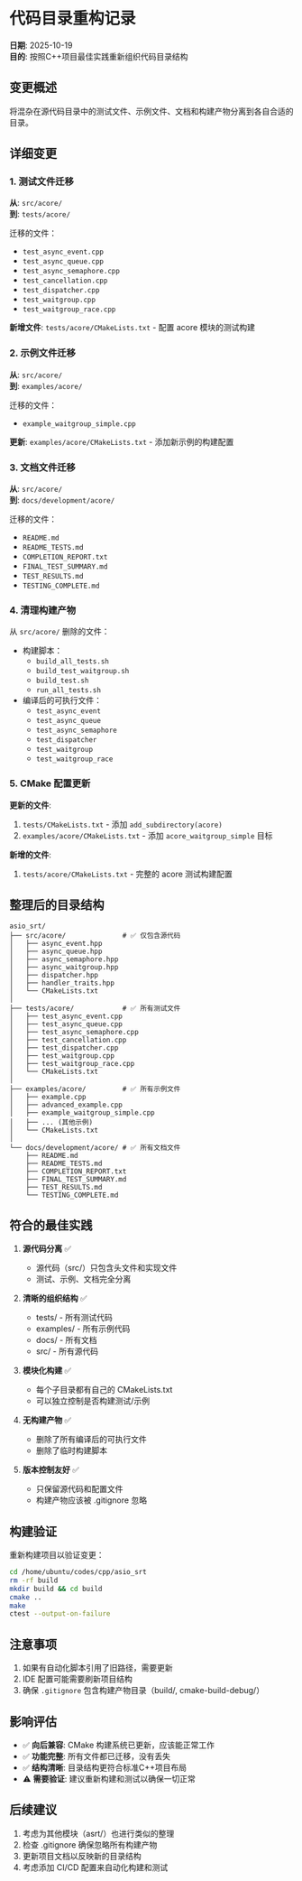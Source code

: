 # 代码目录重构记录

**日期**: 2025-10-19  
**目的**: 按照C++项目最佳实践重新组织代码目录结构

## 变更概述

将混杂在源代码目录中的测试文件、示例文件、文档和构建产物分离到各自合适的目录。

## 详细变更

### 1. 测试文件迁移

**从**: `src/acore/`  
**到**: `tests/acore/`

迁移的文件：
- `test_async_event.cpp`
- `test_async_queue.cpp`
- `test_async_semaphore.cpp`
- `test_cancellation.cpp`
- `test_dispatcher.cpp`
- `test_waitgroup.cpp`
- `test_waitgroup_race.cpp`

**新增文件**: `tests/acore/CMakeLists.txt` - 配置 acore 模块的测试构建

### 2. 示例文件迁移

**从**: `src/acore/`  
**到**: `examples/acore/`

迁移的文件：
- `example_waitgroup_simple.cpp`

**更新**: `examples/acore/CMakeLists.txt` - 添加新示例的构建配置

### 3. 文档文件迁移

**从**: `src/acore/`  
**到**: `docs/development/acore/`

迁移的文件：
- `README.md`
- `README_TESTS.md`
- `COMPLETION_REPORT.txt`
- `FINAL_TEST_SUMMARY.md`
- `TEST_RESULTS.md`
- `TESTING_COMPLETE.md`

### 4. 清理构建产物

从 `src/acore/` 删除的文件：
- 构建脚本：
  - `build_all_tests.sh`
  - `build_test_waitgroup.sh`
  - `build_test.sh`
  - `run_all_tests.sh`
- 编译后的可执行文件：
  - `test_async_event`
  - `test_async_queue`
  - `test_async_semaphore`
  - `test_dispatcher`
  - `test_waitgroup`
  - `test_waitgroup_race`

### 5. CMake 配置更新

**更新的文件**:
1. `tests/CMakeLists.txt` - 添加 `add_subdirectory(acore)`
2. `examples/acore/CMakeLists.txt` - 添加 `acore_waitgroup_simple` 目标

**新增的文件**:
1. `tests/acore/CMakeLists.txt` - 完整的 acore 测试构建配置

## 整理后的目录结构

```
asio_srt/
├── src/acore/              # ✅ 仅包含源代码
│   ├── async_event.hpp
│   ├── async_queue.hpp
│   ├── async_semaphore.hpp
│   ├── async_waitgroup.hpp
│   ├── dispatcher.hpp
│   ├── handler_traits.hpp
│   └── CMakeLists.txt
│
├── tests/acore/            # ✅ 所有测试文件
│   ├── test_async_event.cpp
│   ├── test_async_queue.cpp
│   ├── test_async_semaphore.cpp
│   ├── test_cancellation.cpp
│   ├── test_dispatcher.cpp
│   ├── test_waitgroup.cpp
│   ├── test_waitgroup_race.cpp
│   └── CMakeLists.txt
│
├── examples/acore/         # ✅ 所有示例文件
│   ├── example.cpp
│   ├── advanced_example.cpp
│   ├── example_waitgroup_simple.cpp
│   ├── ... (其他示例)
│   └── CMakeLists.txt
│
└── docs/development/acore/ # ✅ 所有文档文件
    ├── README.md
    ├── README_TESTS.md
    ├── COMPLETION_REPORT.txt
    ├── FINAL_TEST_SUMMARY.md
    ├── TEST_RESULTS.md
    └── TESTING_COMPLETE.md
```

## 符合的最佳实践

1. **源代码分离** ✅  
   - 源代码（src/）只包含头文件和实现文件
   - 测试、示例、文档完全分离

2. **清晰的组织结构** ✅  
   - tests/ - 所有测试代码
   - examples/ - 所有示例代码
   - docs/ - 所有文档
   - src/ - 所有源代码

3. **模块化构建** ✅  
   - 每个子目录都有自己的 CMakeLists.txt
   - 可以独立控制是否构建测试/示例

4. **无构建产物** ✅  
   - 删除了所有编译后的可执行文件
   - 删除了临时构建脚本

5. **版本控制友好** ✅  
   - 只保留源代码和配置文件
   - 构建产物应该被 .gitignore 忽略

## 构建验证

重新构建项目以验证变更：

```bash
cd /home/ubuntu/codes/cpp/asio_srt
rm -rf build
mkdir build && cd build
cmake ..
make
ctest --output-on-failure
```

## 注意事项

1. 如果有自动化脚本引用了旧路径，需要更新
2. IDE 配置可能需要刷新项目结构
3. 确保 `.gitignore` 包含构建产物目录（build/, cmake-build-debug/）

## 影响评估

- ✅ **向后兼容**: CMake 构建系统已更新，应该能正常工作
- ✅ **功能完整**: 所有文件都已迁移，没有丢失
- ✅ **结构清晰**: 目录结构更符合标准C++项目布局
- ⚠️ **需要验证**: 建议重新构建和测试以确保一切正常

## 后续建议

1. 考虑为其他模块（asrt/）也进行类似的整理
2. 检查 .gitignore 确保忽略所有构建产物
3. 更新项目文档以反映新的目录结构
4. 考虑添加 CI/CD 配置来自动化构建和测试

